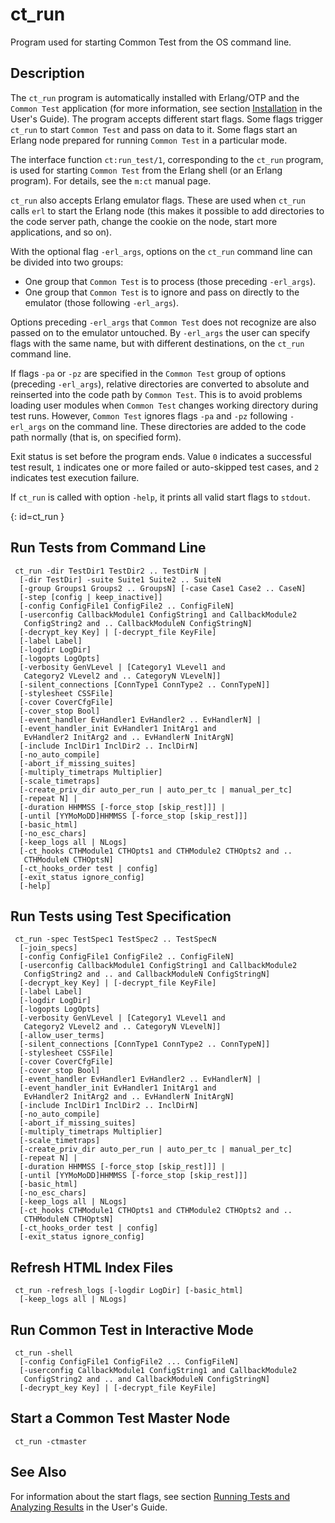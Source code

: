 # ct_run

Program used for starting Common Test from the OS command line.

## Description

The `ct_run` program is automatically installed with Erlang/OTP and the `Common Test` application (for more information, see section [Installation](install_chapter.md) in the User's Guide). The program accepts different start flags. Some flags trigger `ct_run` to start `Common Test` and pass on data to it. Some flags start an Erlang node prepared for running `Common Test` in a particular mode.

The interface function `ct:run_test/1`, corresponding to the `ct_run` program, is used for starting `Common Test` from the Erlang shell (or an Erlang program). For details, see the `m:ct` manual page.

`ct_run` also accepts Erlang emulator flags. These are used when `ct_run` calls `erl` to start the Erlang node (this makes it possible to add directories to the code server path, change the cookie on the node, start more applications, and so on).

With the optional flag `-erl_args`, options on the `ct_run` command line can be divided into two groups:

* One group that `Common Test` is to process (those preceding `-erl_args`).
* One group that `Common Test` is to ignore and pass on directly to the emulator (those following `-erl_args`).

Options preceding `-erl_args` that `Common Test` does not recognize are also passed on to the emulator untouched. By `-erl_args` the user can specify flags with the same name, but with different destinations, on the `ct_run` command line.

If flags `-pa` or `-pz` are specified in the `Common Test` group of options (preceding `-erl_args`), relative directories are converted to absolute and reinserted into the code path by `Common Test`. This is to avoid problems loading user modules when `Common Test` changes working directory during test runs. However, `Common Test` ignores flags `-pa` and `-pz` following `-erl_args` on the command line. These directories are added to the code path normally (that is, on specified form).

Exit status is set before the program ends. Value `0` indicates a successful test result, `1` indicates one or more failed or auto-skipped test cases, and `2` indicates test execution failure.

If `ct_run` is called with option `-help`, it prints all valid start flags to `stdout`.

[](){: id=ct_run }
## Run Tests from Command Line

```text
 ct_run -dir TestDir1 TestDir2 .. TestDirN |
  [-dir TestDir] -suite Suite1 Suite2 .. SuiteN
  [-group Groups1 Groups2 .. GroupsN] [-case Case1 Case2 .. CaseN]
  [-step [config | keep_inactive]]
  [-config ConfigFile1 ConfigFile2 .. ConfigFileN]
  [-userconfig CallbackModule1 ConfigString1 and CallbackModule2
   ConfigString2 and .. CallbackModuleN ConfigStringN]
  [-decrypt_key Key] | [-decrypt_file KeyFile]
  [-label Label]
  [-logdir LogDir]
  [-logopts LogOpts]
  [-verbosity GenVLevel | [Category1 VLevel1 and
   Category2 VLevel2 and .. CategoryN VLevelN]]
  [-silent_connections [ConnType1 ConnType2 .. ConnTypeN]]
  [-stylesheet CSSFile]
  [-cover CoverCfgFile]
  [-cover_stop Bool]
  [-event_handler EvHandler1 EvHandler2 .. EvHandlerN] |
  [-event_handler_init EvHandler1 InitArg1 and
   EvHandler2 InitArg2 and .. EvHandlerN InitArgN]
  [-include InclDir1 InclDir2 .. InclDirN]
  [-no_auto_compile]
  [-abort_if_missing_suites]
  [-multiply_timetraps Multiplier]
  [-scale_timetraps]
  [-create_priv_dir auto_per_run | auto_per_tc | manual_per_tc]
  [-repeat N] |
  [-duration HHMMSS [-force_stop [skip_rest]]] |
  [-until [YYMoMoDD]HHMMSS [-force_stop [skip_rest]]]
  [-basic_html]
  [-no_esc_chars]
  [-keep_logs all | NLogs]
  [-ct_hooks CTHModule1 CTHOpts1 and CTHModule2 CTHOpts2 and ..
   CTHModuleN CTHOptsN]
  [-ct_hooks_order test | config]
  [-exit_status ignore_config]
  [-help]
```

## Run Tests using Test Specification

```text
 ct_run -spec TestSpec1 TestSpec2 .. TestSpecN
  [-join_specs]
  [-config ConfigFile1 ConfigFile2 .. ConfigFileN]
  [-userconfig CallbackModule1 ConfigString1 and CallbackModule2
   ConfigString2 and .. and CallbackModuleN ConfigStringN]
  [-decrypt_key Key] | [-decrypt_file KeyFile]
  [-label Label]
  [-logdir LogDir]
  [-logopts LogOpts]
  [-verbosity GenVLevel | [Category1 VLevel1 and
   Category2 VLevel2 and .. CategoryN VLevelN]]
  [-allow_user_terms]
  [-silent_connections [ConnType1 ConnType2 .. ConnTypeN]]
  [-stylesheet CSSFile]
  [-cover CoverCfgFile]
  [-cover_stop Bool]
  [-event_handler EvHandler1 EvHandler2 .. EvHandlerN] |
  [-event_handler_init EvHandler1 InitArg1 and
   EvHandler2 InitArg2 and .. EvHandlerN InitArgN]
  [-include InclDir1 InclDir2 .. InclDirN]
  [-no_auto_compile]
  [-abort_if_missing_suites]
  [-multiply_timetraps Multiplier]
  [-scale_timetraps]
  [-create_priv_dir auto_per_run | auto_per_tc | manual_per_tc]
  [-repeat N] |
  [-duration HHMMSS [-force_stop [skip_rest]]] |
  [-until [YYMoMoDD]HHMMSS [-force_stop [skip_rest]]]
  [-basic_html]
  [-no_esc_chars]
  [-keep_logs all | NLogs]
  [-ct_hooks CTHModule1 CTHOpts1 and CTHModule2 CTHOpts2 and ..
   CTHModuleN CTHOptsN]
  [-ct_hooks_order test | config]
  [-exit_status ignore_config]
```

## Refresh HTML Index Files

```text
 ct_run -refresh_logs [-logdir LogDir] [-basic_html]
  [-keep_logs all | NLogs]
```

## Run Common Test in Interactive Mode

```text
 ct_run -shell
  [-config ConfigFile1 ConfigFile2 ... ConfigFileN]
  [-userconfig CallbackModule1 ConfigString1 and CallbackModule2
   ConfigString2 and .. and CallbackModuleN ConfigStringN]
  [-decrypt_key Key] | [-decrypt_file KeyFile]
```

## Start a Common Test Master Node

```text
 ct_run -ctmaster
```

## See Also

For information about the start flags, see section [Running Tests and Analyzing Results](run_test_chapter.md) in the User's Guide.
